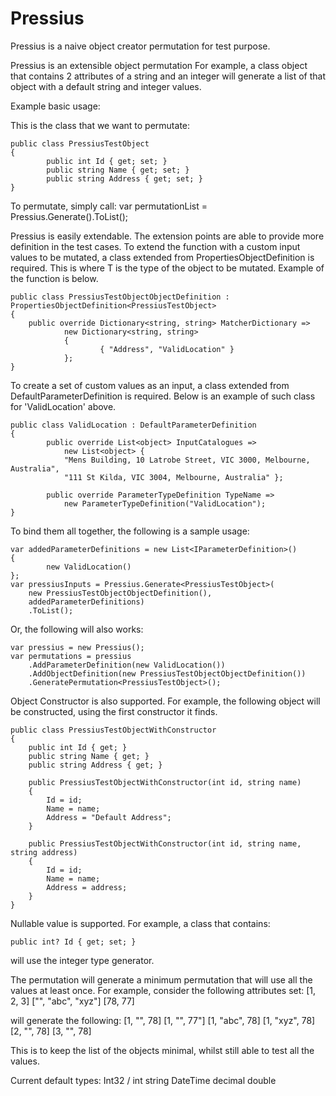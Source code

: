 # Pressius
Pressius is a naive object creator permutation for test purpose.

Pressius is an extensible object permutation
For example, a class object that contains 2 attributes of a string and an integer
will generate a list of that object with a default string and integer values.

Example basic usage:

This is the class that we want to permutate:

	public class PressiusTestObject
	{
			public int Id { get; set; }
			public string Name { get; set; }
			public string Address { get; set; }
	}

To permutate, simply call:
var permutationList = Pressius.Generate<PressiusTestObject>().ToList();

Pressius is easily extendable. The extension points are able to provide more definition in the test cases.
To extend the function with a custom input values to be mutated, a class extended from PropertiesObjectDefinition<T> is required.
This is where T is the type of the object to be mutated. Example of the function is below.

	public class PressiusTestObjectObjectDefinition : PropertiesObjectDefinition<PressiusTestObject>
	{
  		public override Dictionary<string, string> MatcherDictionary =>
        		new Dictionary<string, string>
        		{
            			{ "Address", "ValidLocation" }
        		};
	}

To create a set of custom values as an input, a class extended from DefaultParameterDefinition is required.
Below is an example of such class for 'ValidLocation' above.

	public class ValidLocation : DefaultParameterDefinition
	{
    		public override List<object> InputCatalogues =>
        		new List<object> {
           		"Mens Building, 10 Latrobe Street, VIC 3000, Melbourne, Australia",
           		"111 St Kilda, VIC 3004, Melbourne, Australia" };

    		public override ParameterTypeDefinition TypeName =>
        		new ParameterTypeDefinition("ValidLocation");
	}

To bind them all together, the following is a sample usage:
	
	var addedParameterDefinitions = new List<IParameterDefinition>()
	{
    		new ValidLocation()
	};
	var pressiusInputs = Pressius.Generate<PressiusTestObject>(
		new PressiusTestObjectObjectDefinition(),
		addedParameterDefinitions)
		.ToList();
	
Or, the following will also works:

	var pressius = new Pressius();
	var permutations = pressius
   		.AddParameterDefinition(new ValidLocation())
   		.AddObjectDefinition(new PressiusTestObjectObjectDefinition())
   		.GeneratePermutation<PressiusTestObject>();
   
Object Constructor is also supported.
For example, the following object will be constructed, using the first constructor it finds.

	public class PressiusTestObjectWithConstructor
	{
		public int Id { get; }
		public string Name { get; }
		public string Address { get; }

		public PressiusTestObjectWithConstructor(int id, string name)
		{
			Id = id;
			Name = name;
			Address = "Default Address";
		}

		public PressiusTestObjectWithConstructor(int id, string name, string address)
		{
			Id = id;
			Name = name;
			Address = address;
		}
	}
	
Nullable value is supported. For example, a class that contains:

	public int? Id { get; set; }

will use the integer type generator.

The permutation will generate a minimum permutation that will use all the values at least once.
For example, consider the following attributes set:
[1, 2, 3]
["", "abc", "xyz"]
[78, 77]

will generate the following:
[1, "", 78]
[1, "", 77"]
[1, "abc", 78]
[1, "xyz", 78]
[2, "", 78]
[3, "", 78]

This is to keep the list of the objects minimal, whilst still able to test all the values.

Current default types:
Int32 / int
string
DateTime
decimal
double